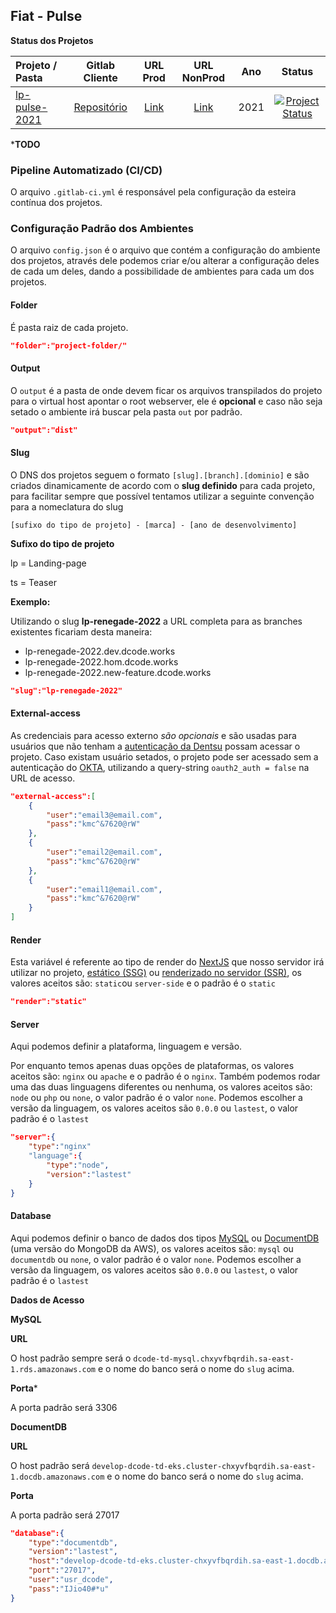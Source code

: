 [client-repo]: https://gitlab.fcalatam.com/fca/commercial/bmc/landing-page/fiat/fiatpulse/fiatpulse
[client-url-prod]: https://pulse.fiat.com.br
[client-url-nonprod]: https://fiat-lp-master-pulse-lp.commercial-nonprod.fcalatam.com.br
[branch-main]: https://gitlab.digitalcode.com.br/stellantis/fiat/pulse/pulse-2021/-/tree/main
[project-status-inactive]: https://img.shields.io/badge/inativo-red
[project-status-active]: https://img.shields.io/badge/ativo-brightgreen

## Fiat - Pulse

**Status dos Projetos**

Projeto / Pasta  | Gitlab Cliente | URL Prod | URL NonProd | Ano | Status |
| :--- | :---: | :---: | :---: |:---: | :---: |
| [lp-pulse-2021][branch-main] | [Repositório][client-repo] | [Link][client-url-prod] | [Link][client-url-nonprod] | 2021 | [![Project Status][project-status-active]][client-url-prod] |

***TODO**
### Pipeline Automatizado (CI/CD)
O arquivo `.gitlab-ci.yml` é responsável pela configuração da esteira contínua dos projetos.

### Configuração Padrão dos Ambientes
O arquivo `config.json` é o arquivo que contém a configuração do ambiente dos projetos, através dele podemos criar e/ou alterar a configuração deles de cada um deles, dando a possibilidade de ambientes para cada um dos projetos.

#### Folder
É pasta raiz de cada projeto.
```json
"folder":"project-folder/"
```
#### Output
O `output` é a pasta de onde devem ficar os arquivos transpilados do projeto para o virtual host apontar o root webserver, ele é **opcional** e caso não seja setado o ambiente irá buscar pela pasta `out` por padrão.
```json
"output":"dist"
```

#### Slug
O DNS dos projetos seguem o formato `[slug].[branch].[dominio]` e são criados dinamicamente de acordo com o **slug definido** para cada projeto, para facilitar sempre que possível tentamos utilizar a seguinte convenção para a nomeclatura do slug

`[sufixo do tipo de projeto] - [marca] - [ano de desenvolvimento]`

**Sufixo do tipo de projeto**

lp = Landing-page

ts = Teaser

**Exemplo:**

Utilizando o slug **lp-renegade-2022** a URL completa para as branches existentes ficariam desta maneira:
- lp-renegade-2022.dev.dcode.works
- lp-renegade-2022.hom.dcode.works
- lp-renegade-2022.new-feature.dcode.works

```json
"slug":"lp-renegade-2022"
```

#### External-access
As credenciais para acesso externo *são opcionais* e são usadas para usuários que não tenham a [autenticação da Dentsu](https://myapps.dentsu.com/home/oidc_client/0oa6sxh2pwhyv1TOB0i7/aln2ysuixJR74D7Lc0g6) possam acessar o projeto.
Caso existam usuário setados, o projeto pode ser acessado sem a autenticação do [OKTA](https://myapps.dentsu.com/), utilizando a query-string `oauth2_auth = false` na URL de acesso.
```json
"external-access":[
	{
		"user":"email3@email.com",
		"pass":"kmc^&7620@rW"
	},
	{
		"user":"email2@email.com",
		"pass":"kmc^&7620@rW"
	},
	{
		"user":"email1@email.com",
		"pass":"kmc^&7620@rW"
	}
]
```

#### Render
Esta variável é referente ao tipo de render do [NextJS](https://nextjs.org/) que nosso servidor irá utilizar no projeto, [estático (SSG)](https://nextjs.org/docs/basic-features/static-file-serving) ou [renderizado no servidor (SSR)](https://nextjs.org/docs/basic-features/pages#server-side-rendering), os valores aceitos são: `static`ou `server-side` e o padrão é o `static`
```json
"render":"static"
```
#### Server
Aqui podemos definir a plataforma, linguagem e versão.

Por enquanto temos apenas duas opções de plataformas, os valores aceitos são: `nginx` ou `apache` e o padrão é o `nginx`.
Também podemos rodar uma das duas linguagens diferentes ou nenhuma, os valores aceitos são: `node` ou `php` ou `none`, o valor padrão é o valor `none`.
Podemos escolher a versão da linguagem, os valores aceitos são `0.0.0` ou `lastest`, o valor padrão é o `lastest`

```json
"server":{
	"type":"nginx"
	"language":{
		"type":"node",
		"version":"lastest"
	}
}
```

#### Database
Aqui podemos definir o banco de dados dos tipos [MySQL](https://www.mysql.com/) ou [DocumentDB](https://aws.amazon.com/pt/documentdb/) (uma versão do MongoDB da AWS), os valores aceitos são: `mysql` ou `documentdb` ou `none`, o valor padrão é o valor `none`.
Podemos escolher a versão da linguagem, os valores aceitos são `0.0.0` ou `lastest`, o valor padrão é o `lastest`

**Dados de Acesso**

**MySQL**

**URL**

O host padrão sempre será o `dcode-td-mysql.chxyvfbqrdih.sa-east-1.rds.amazonaws.com` e o nome do banco será o nome do `slug` acima.

**Porta***

A porta padrão será 3306

**DocumentDB**

**URL**

O host padrão será `develop-dcode-td-eks.cluster-chxyvfbqrdih.sa-east-1.docdb.amazonaws.com` e o nome do banco será o nome do `slug` acima.

**Porta**

A porta padrão será 27017

```json
"database":{
	"type":"documentdb",
	"version":"lastest",
	"host":"develop-dcode-td-eks.cluster-chxyvfbqrdih.sa-east-1.docdb.amazonaws.com",
	"port":"27017",
	"user":"usr_dcode",
	"pass":"IJio40#*u"
}
```
